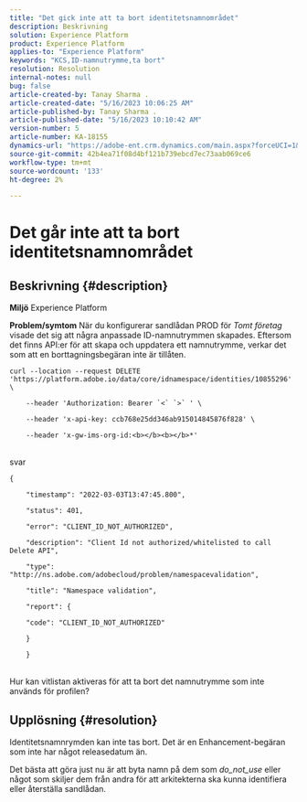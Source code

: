 ```yaml
---
title: "Det gick inte att ta bort identitetsnamnområdet"
description: Beskrivning
solution: Experience Platform
product: Experience Platform
applies-to: "Experience Platform"
keywords: "KCS,ID-namnutrymme,ta bort"
resolution: Resolution
internal-notes: null
bug: false
article-created-by: Tanay Sharma .
article-created-date: "5/16/2023 10:06:25 AM"
article-published-by: Tanay Sharma .
article-published-date: "5/16/2023 10:10:42 AM"
version-number: 5
article-number: KA-18155
dynamics-url: "https://adobe-ent.crm.dynamics.com/main.aspx?forceUCI=1&pagetype=entityrecord&etn=knowledgearticle&id=5e95044c-d1f3-ed11-8848-6045bd006079"
source-git-commit: 42b4ea71f08d4bf121b739ebcd7ec73aab069ce6
workflow-type: tm+mt
source-wordcount: '133'
ht-degree: 2%

---
```


# Det går inte att ta bort identitetsnamnområdet

## Beskrivning {#description}

<b>Miljö</b>
Experience Platform


<b>Problem/symtom</b>
När du konfigurerar sandlådan PROD för *Tomt företag* visade det sig att några anpassade ID-namnutrymmen skapades. Eftersom det finns API:er för att skapa och uppdatera ett namnutrymme, verkar det som att en borttagningsbegäran inte är tillåten.


```
curl --location --request DELETE 'https://platform.adobe.io/data/core/idnamespace/identities/10855296' \

    --header 'Authorization: Bearer `<` `>` ' \

    --header 'x-api-key: ccb768e25dd346ab915014845876f828' \

    --header 'x-gw-ims-org-id:<b></b><b></b>*'
```


<br>svar<br>

```
{

    "timestamp": "2022-03-03T13:47:45.800",

    "status": 401,

    "error": "CLIENT_ID_NOT_AUTHORIZED",

    "description": "Client Id not authorized/whitelisted to call Delete API",

    "type": "http://ns.adobe.com/adobecloud/problem/namespacevalidation",

    "title": "Namespace validation",

    "report": {

    "code": "CLIENT_ID_NOT_AUTHORIZED"

    }

    }
```


<br>Hur kan vitlistan aktiveras för att ta bort det namnutrymme som inte används för profilen?<br>



## Upplösning {#resolution}


Identitetsnamnrymden kan inte tas bort. Det är en Enhancement-begäran som inte har något releasedatum än.

Det bästa att göra just nu är att byta namn på dem som *do_not_use* eller något som skiljer dem från andra för att arkitekterna ska kunna identifiera eller återställa sandlådan.
